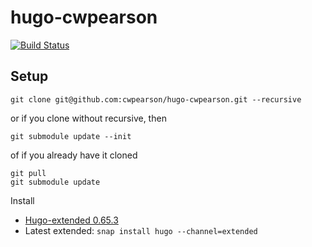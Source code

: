 # hugo-cwpearson

[![Build Status](https://travis-ci.org/cwpearson/hugo-cwpearson.svg?branch=master)](https://travis-ci.org/cwpearson/hugo-cwpearson)

## Setup

    git clone git@github.com:cwpearson/hugo-cwpearson.git --recursive

or if you clone without recursive, then

    git submodule update --init

of if you already have it cloned

    git pull
    git submodule update

Install 
* [Hugo-extended 0.65.3](https://github.com/gohugoio/hugo/releases/tag/v0.65.3)
* Latest extended: `snap install hugo --channel=extended`

